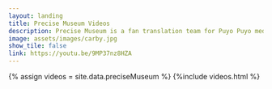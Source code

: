 ```yaml
---
layout: landing
title: Precise Museum Videos
description: Precise Museum is a fan translation team for Puyo Puyo media; including manga, drama CD's, and the games themselves.<br/>Please support the official releases!<br \><br \>https://www.precisemuseum.com/
image: assets/images/carby.jpg
show_tile: false
link: https://youtu.be/9MP37nz8HZA
---
```


{% assign videos = site.data.preciseMuseum %}
{%include videos.html %}
